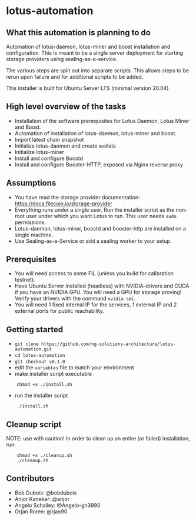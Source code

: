# lotus-automation

## What this automation is planning to do

Automation of lotus-daemon, lotus-miner and boost installation and configuration.
This is meant to be a single server deployment for starting storage providers using sealing-as-a-service.

The various steps are split out into separate scripts. This allows steps to be rerun upon failure and for additional scripts to be added.

This installer is built for Ubuntu Server LTS (minimal version 20.04).

## High level overview of the tasks

- Installation of the software prerequisites for Lotus Daemon, Lotus Miner and Boost.
- Automation of installation of lotus-daemon, lotus-miner and boost.
- Import latest chain snapshot
- Initialize lotus-daemon and create wallets
- Initialize lotus-miner
- Install and configure Boostd
- Install and configure Booster-HTTP, exposed via Nginx reverse proxy

## Assumptions

- You have read the storage provider documentation: https://docs.filecoin.io/storage-provider
- Everything runs under a single user. Run the installer script as the non-root user under which you want Lotus to run. This user needs `sudo` permissions.
- Lotus-daemon, lotus-miner, boostd and booster-http are installed on a single machine.
- Use Sealing-as-a-Service or add a sealing worker to your setup.

## Prerequisites

- You will need access to some FIL (unless you build for calibration testnet).
- Have Ubuntu Server installed (headless) with NVIDIA-drivers and CUDA if you have an NVIDIA GPU. You will need a GPU for storage proving! Verify your drivers with the command `nvidia-smi`.
- You will need 1 fixed internal IP for the services, 1 external IP and 2 external ports for public reachability.

## Getting started

- `git clone https://github.com/ng-solutions-architecture/lotus-automation.git`
- `cd lotus-automation`
- `git checkout v0.1.0`
- edit the `variables` file to match your environment
- make installer script executable
```shell 
    chmod +x ./install.sh
```
- run the installer script
```shell
    ./install.sh
```

## Cleanup script

NOTE: use with caution!
In order to clean up an entire (or failed) installation, run:

```shell
    chmod +x ./cleanup.sh
    ./cleanup.sh
```

## Contributors
- Bob Dubois: @bobdubois
- Anjor Kanekar: @anjor
- Angelo Schalley: @Angelo-gh3990
- Orjan Roren: @rjan90
